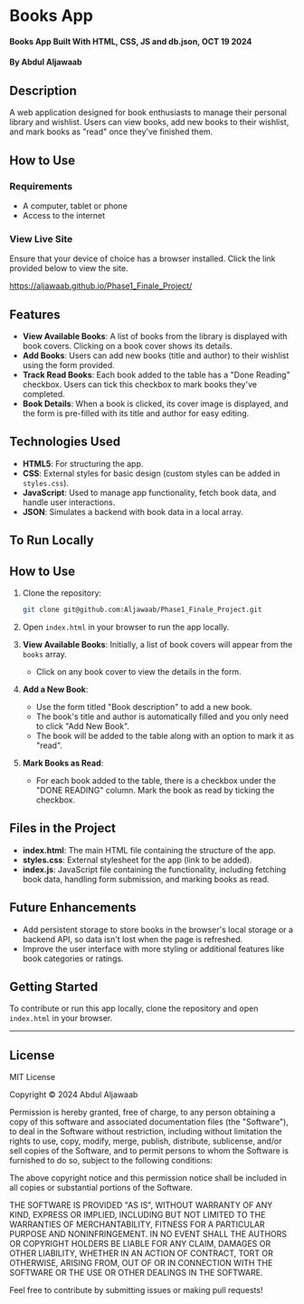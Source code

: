 # Books App
#### Books App Built With HTML, CSS, JS and db.json, OCT 19 2024 
#### By **Abdul Aljawaab** 

## Description 
A web application designed for book enthusiasts to manage their personal library and wishlist. Users can view books, add new books to their wishlist, and mark books as "read" once they've finished them.

## How to Use
### Requirements
* A computer, tablet or phone
* Access to the internet

### View Live Site 
Ensure that your device of choice has a browser installed.
Click the link provided below to view the site.

 https://aljawaab.github.io/Phase1_Finale_Project/

## Features
- **View Available Books**: A list of books from the library is displayed with book covers. Clicking on a book cover shows its details.
- **Add Books**: Users can add new books (title and author) to their wishlist using the form provided.
- **Track Read Books**: Each book added to the table has a "Done Reading" checkbox. Users can tick this checkbox to mark books they've completed.
- **Book Details**: When a book is clicked, its cover image is displayed, and the form is pre-filled with its title and author for easy editing.

## Technologies Used

- **HTML5**: For structuring the app.
- **CSS**: External styles for basic design (custom styles can be added in `styles.css`).
- **JavaScript**: Used to manage app functionality, fetch book data, and handle user interactions.
- **JSON**: Simulates a backend with book data in a local array.

## To Run Locally
## How to Use

1. Clone the repository:
    ```bash
    git clone git@github.com:Aljawaab/Phase1_Finale_Project.git
    ```

2. Open `index.html` in your browser to run the app locally.

3. **View Available Books**: Initially, a list of book covers will appear from the `books` array.
    - Click on any book cover to view the details in the form.

4. **Add a New Book**:
    - Use the form titled "Book description" to add a new book.
    - The book's title and author is automatically filled and you only need to click "Add New Book".
    - The book will be added to the table along with an option to mark it as "read".

5. **Mark Books as Read**:
    - For each book added to the table, there is a checkbox under the "DONE READING" column. Mark the book as read by ticking the checkbox.

## Files in the Project

- **index.html**: The main HTML file containing the structure of the app.
- **styles.css**: External stylesheet for the app (link to be added).
- **index.js**: JavaScript file containing the functionality, including fetching book data, handling form submission, and marking books as read.

## Future Enhancements

- Add persistent storage to store books in the browser's local storage or a backend API, so data isn't lost when the page is refreshed.
- Improve the user interface with more styling or additional features like book categories or ratings.

## Getting Started

To contribute or run this app locally, clone the repository and open `index.html` in your browser.

---

## License 
MIT License

Copyright &copy; 2024 Abdul Aljawaab

Permission is hereby granted, free of charge, to any person obtaining a copy of this software and associated documentation files (the "Software"), to deal in the Software without restriction, including without limitation the rights to use, copy, modify, merge, publish, distribute, sublicense, and/or sell copies of the Software, and to permit persons to whom the Software is furnished to do so, subject to the following conditions:

The above copyright notice and this permission notice shall be included in all copies or substantial portions of the Software.

THE SOFTWARE IS PROVIDED "AS IS", WITHOUT WARRANTY OF ANY KIND, EXPRESS OR IMPLIED, INCLUDING BUT NOT LIMITED TO THE WARRANTIES OF MERCHANTABILITY, FITNESS FOR A PARTICULAR PURPOSE AND NONINFRINGEMENT. IN NO EVENT SHALL THE AUTHORS OR COPYRIGHT HOLDERS BE LIABLE FOR ANY CLAIM, DAMAGES OR OTHER LIABILITY, WHETHER IN AN ACTION OF CONTRACT, TORT OR OTHERWISE, ARISING FROM, OUT OF OR IN CONNECTION WITH THE SOFTWARE OR THE USE OR OTHER DEALINGS IN THE SOFTWARE.

Feel free to contribute by submitting issues or making pull requests!

